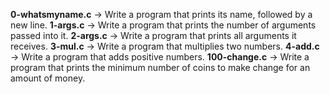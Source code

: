 **0-whatsmyname.c** -> Write a program that prints its name, followed by a new line.
**1-args.c** -> Write a program that prints the number of arguments passed into it.
**2-args.c** -> Write a program that prints all arguments it receives.
**3-mul.c** -> Write a program that multiplies two numbers.
**4-add.c** -> Write a program that adds positive numbers.
**100-change.c** -> Write a program that prints the minimum number of coins to make change for an amount of money.


